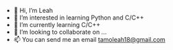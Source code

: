 - 👋 Hi, I’m Leah
- 👀 I’m interested in learning Python and C/C++
- 🌱 I’m currently learning C/C++
- 💞️ I’m looking to collaborate on ...
- 📫 You can send me an email tamoleah18@gmail.com

<!---
1-2cloud/1-2cloud is a ✨ special ✨ repository because its `README.md` (this file) appears on your GitHub profile.
You can click the Preview link to take a look at your changes.
--->
